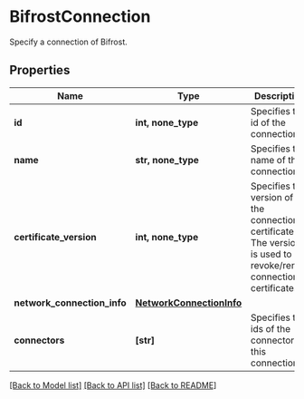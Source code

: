 # BifrostConnection

Specify a connection of Bifrost.

## Properties
Name | Type | Description | Notes
------------ | ------------- | ------------- | -------------
**id** | **int, none_type** | Specifies the id of the connection. | 
**name** | **str, none_type** | Specifies the name of the connection. | 
**certificate_version** | **int, none_type** | Specifies the version of the connection&#39;s certificate. The version is used to revoke/renew connection&#39;s certificates. | [optional] 
**network_connection_info** | [**NetworkConnectionInfo**](NetworkConnectionInfo.md) |  | [optional] 
**connectors** | **[str]** | Specifies the ids of the connectors in this connection | [optional] 

[[Back to Model list]](../README.md#documentation-for-models) [[Back to API list]](../README.md#documentation-for-api-endpoints) [[Back to README]](../README.md)


